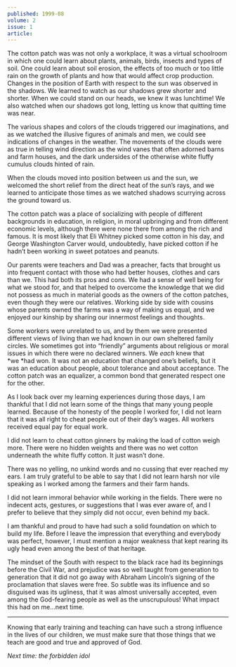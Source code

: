 ```yaml
---
published: 1999-08
volume: 2
issue: 1
article: 
---
```


The cotton patch was was not only a workplace, it was a virtual schoolroom in which one could learn about plants, animals, birds, insects and types of soil. One could learn about soil erosion, the effects of too much or too little rain on the growth of plants and how that would affect crop production. Changes in the position of Earth with respect to the sun was observed in the shadows. We learned to watch as our shadows grew shorter and shorter. When we could stand on our heads, we knew it was lunchtime! We also watched when our shadows got long, letting us know that quitting time was near.

The various shapes and colors of the clouds triggered our imaginations, and as we watched the illusive figures of animals and men, we could see indications of changes in the weather. The movements of the clouds were as true in telling wind direction as the wind vanes that often adorned barns and farm houses, and the dark undersides of the otherwise white fluffy cumulus clouds hinted of rain.

When the clouds moved into position between us and the sun, we welcomed the short relief from the direct heat of the sun’s rays, and we learned to anticipate those times as we watched shadows scurrying across the ground toward us.

The cotton patch was a place of socializing with people of different backgrounds in education, in religion, in moral upbringing and from different economic levels, although there were none there from among the rich and famous. It is most likely that Eli Whitney picked some cotton in his day, and George Washington Carver would, undoubtedly, have picked cotton if he hadn’t been working in sweet potatoes and peanuts.

Our parents were teachers and Dad was a preacher, facts that brought us into frequent contact with those who had better houses, clothes and cars than we. This had both its pros and cons. We had a sense of well being for what we stood for, and that helped to overcome the knowledge that we did not possess as much in material goods as the owners of the cotton patches, even though they were our relatives. Working side by side with cousins whose parents owned the farms was a way of making us equal, and we enjoyed our kinship by sharing our innermost feelings and thoughts.

Some workers were unrelated to us, and by them we were presented different views of living than we had known in our own sheltered family circles. We sometimes got into “friendly” arguments about religious or moral issues in which there were no declared winners. We *each* knew that *we *had won. It was not an education that changed one’s beliefs, but it was an education about people, about tolerance and about acceptance. The cotton patch was an equalizer, a common bond that generated respect one for the other.

As I look back over my learning experiences during those days, I am thankful that I did not learn some of the things that many young people learned. Because of the honesty of the people I worked for, I did not learn that it was all right to cheat people out of their day’s wages. All workers received equal pay for equal work.

I did not learn to cheat cotton ginners by making the load of cotton weigh more. There were no hidden weights and there was no wet cotton underneath the white fluffy cotton. It just wasn’t done.

There was no yelling, no unkind words and no cussing that ever reached my ears. I am truly grateful to be able to say that I did not learn harsh nor vile speaking as I worked among the farmers and their farm hands.

I did not learn immoral behavior while working in the fields. There were no indecent acts, gestures, or suggestions that I was ever aware of, and I prefer to believe that they simply did not occur, even behind my back.

I am thankful and proud to have had such a solid foundation on which to build my life. Before I leave the impression that everything and everybody was perfect, however, I must mention a major weakness that kept rearing its ugly head even among the best of that heritage.

The mindset of the South with respect to the black race had its beginnings before the Civil War, and prejudice was so well taught from generation to generation that it did not go away with Abraham Lincoln’s signing of the proclamation that slaves were free. So subtle was its influence and so disguised was its ugliness, that it was almost universally accepted, even among the God-fearing people as well as the unscrupulous! What impact this had on me...next time.

---- 
Knowing that early training and teaching can have such a strong influence in the lives of our children, we must make sure that those things that we teach are good and true and approved of God.

*Next time: the forbidden idol*
